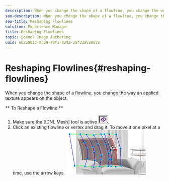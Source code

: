 ```yaml
---
description: When you change the shape of a flowline, you change the way an applied texture appears on the object.
seo-description: When you change the shape of a flowline, you change the way an applied texture appears on the object.
seo-title: Reshaping Flowlines
solution: Experience Manager
title: Reshaping Flowlines
topic: Scene7 Image Authoring
uuid: eb220012-8cb9-40f1-8242-25f33a550925
---
```


# Reshaping Flowlines{#reshaping-flowlines}

When you change the shape of a flowline, you change the way an applied texture appears on the object.

 ** To Reshape a Flowline:** 

1. Make sure the [!DNL Mesh] tool is active ![](assets/mesh_tool.png).
1. Click an existing flowline or vertex and drag it. To move it one pixel at a time, use the arrow keys.
![](assets/vertex_chair3.png)

